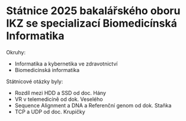# Státnice 2025 bakalářského oboru IKZ se specializací Biomedicínská Informatika

Okruhy:
- Informatika a kybernetika ve zdravotnictví
- Biomedicínská informatika
  
Státnicové otázky byly:
- Rozdíl mezi HDD a SSD od doc. Hány
- VR v telemedicíně od dok. Veselého
- Sequence Alignment a DNA a Referenční genom od dok. Staňka
- TCP a UDP od doc. Krupičky